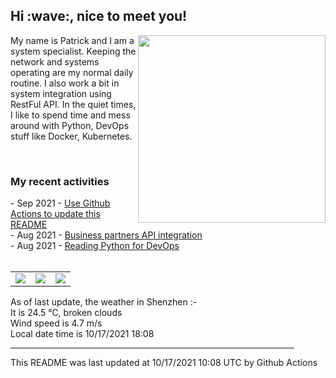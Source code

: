 <h2> Hi :wave:, nice to meet you! </h2>
<img align='right' src="https://media.giphy.com/media/3o6ZsWiPs8bx32YWyY/giphy.gif" width="300" />
<p alight="left">My name is Patrick and I am a system specialist. Keeping the network and systems operating are my normal daily routine. I also work a bit in system integration using RestFul API. In the quiet times, I like to spend time and mess around with Python, DevOps stuff like Docker, Kubernetes.</p>
<br>
<h3>My recent activities</h3>
<!-- Activities start -->
- Sep 2021 - <a href='https://docs.github.com/en/actions' target='_blank'>Use Github Actions to update this README</a><br>
- Aug 2021 - <a href='#' target='_blank'>Business partners API integration</a><br>
- Aug 2021 - <a href='https://book.douban.com/subject/34787347/' target='_blank'>Reading Python for DevOps</a><br><!-- Activities end -->
<br>
<table>
    <tr>
        <td><img src="https://images.unsplash.com/photo-1623056008274-5d4a8bc7f18f?crop=entropy&cs=tinysrgb&fit=max&fm=jpg&ixid=MnwyNjYzMzV8MHwxfHJhbmRvbXx8fHx8fHx8fDE2MzQ0NjQ0Mzg&ixlib=rb-1.2.1&q=80&w=200" /></td>
        <td><img src="https://images.unsplash.com/photo-1619355458389-328dc07ef57a?crop=entropy&cs=tinysrgb&fit=max&fm=jpg&ixid=MnwyNjYzMzV8MHwxfHJhbmRvbXx8fHx8fHx8fDE2MzQ0NjQ0Mzg&ixlib=rb-1.2.1&q=80&w=200" /></td>
        <td><img src="https://images.unsplash.com/photo-1623055918989-b4b50c7bc1a1?crop=entropy&cs=tinysrgb&fit=max&fm=jpg&ixid=MnwyNjYzMzV8MHwxfHJhbmRvbXx8fHx8fHx8fDE2MzQ0NjQ0Mzg&ixlib=rb-1.2.1&q=80&w=200" /></td>
    </tr>
</table>
<!-- Weather start -->
As of last update, the weather in Shenzhen :- <br>
It is 24.5 &#8451;, broken clouds<br>
Wind speed is 4.7 m/s<br>
Local date time is 10/17/2021 18:08<br><!-- Weather end -->
<hr size='8' width='90%'>
<!-- Updatetime start -->
This README was last updated at 10/17/2021 10:08 UTC by Github Actions<!-- Updatetime end -->